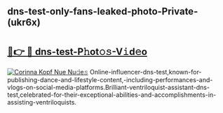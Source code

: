 ## dns-test-only-fans​-leaked-photo​-Private-(ukr6x)


# <h2><a href="https://mediaupload.pro?title=dns-test&ref=git">🔗👉 🔴 dns-test-P𝚑ot𝚘𝚜-V𝚒d𝚎o</a></h2>

[![Corinna Kopf Nue Nu𝚍e𝚜](https://i.imgur.com/0qMVB7G.gif)](https://mediaupload.pro?title=dns-test&ref=git)
Online-influencer-dns-test,known-for-publishing-dance-and-lifestyle-content,-including-performances-and-vlogs-on-social-media-platforms.Brilliant-ventriloquist-assistant-dns-test,celebrated-for-their-exceptional-abilities-and-accomplishments-in-assisting-ventriloquists.  
